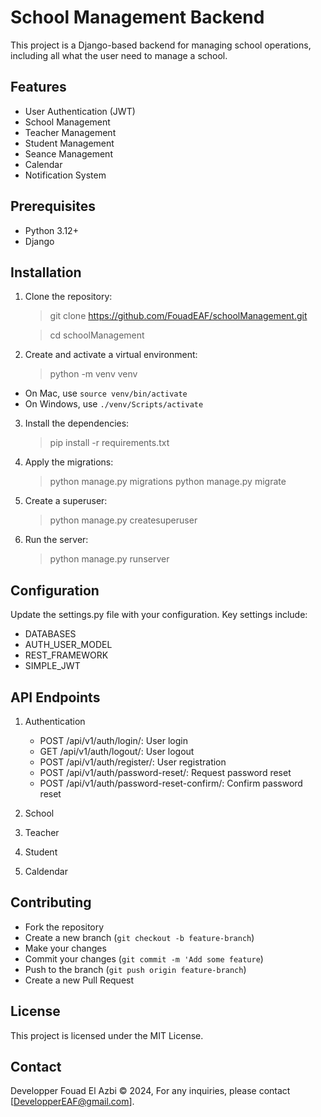 # School Management Backend

This project is a Django-based backend for managing school operations, including all what the user need to manage a school.

## Features

- User Authentication (JWT)
- School Management
- Teacher Management
- Student Management
- Seance Management
- Calendar
- Notification System

## Prerequisites

- Python 3.12+
- Django

## Installation

1. Clone the repository:

   > git clone https://github.com/FouadEAF/schoolManagement.git

   > cd schoolManagement

2. Create and activate a virtual environment:

   > python -m venv venv

- On Mac, use `source venv/bin/activate`
- On Windows, use `./venv/Scripts/activate`

3. Install the dependencies:

   > pip install -r requirements.txt

4. Apply the migrations:

   > python manage.py migrations
   > python manage.py migrate

5. Create a superuser:

   > python manage.py createsuperuser

6. Run the server:

   > python manage.py runserver

## Configuration

Update the settings.py file with your configuration. Key settings include:

- DATABASES
- AUTH_USER_MODEL
- REST_FRAMEWORK
- SIMPLE_JWT

## API Endpoints

1. Authentication

   - POST /api/v1/auth/login/: User login
   - GET /api/v1/auth/logout/: User logout
   - POST /api/v1/auth/register/: User registration
   - POST /api/v1/auth/password-reset/: Request password reset
   - POST /api/v1/auth/password-reset-confirm/: Confirm password reset

2. School

3. Teacher

4. Student

5. Caldendar

## Contributing

- Fork the repository
- Create a new branch (`git checkout -b feature-branch`)
- Make your changes
- Commit your changes (`git commit -m 'Add some feature`)
- Push to the branch (`git push origin feature-branch`)
- Create a new Pull Request

## License

This project is licensed under the MIT License.

## Contact

Developper Fouad El Azbi &copy; 2024,
For any inquiries, please contact [DevelopperEAF@gmail.com].
